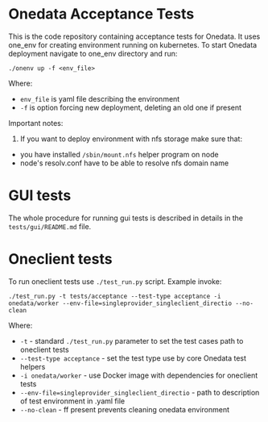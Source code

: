 Onedata Acceptance Tests
========================

This is the code repository containing acceptance tests for Onedata. It uses 
one_env for creating environment running on kubernetes. To start Onedata 
deployment navigate to one_env directory and run:

 ```
 ./onenv up -f <env_file>
 ```
 
Where:
* ``env_file`` is yaml file describing the environment
* ``-f`` is option forcing new deployment, deleting an old one if present

Important notes:
1. If you want to deploy environment with nfs storage make sure that:
- you have installed ``/sbin/mount.nfs`` helper program on node
- node's resolv.conf have to be able to resolve nfs domain name


GUI tests
===========
The whole procedure for running gui tests is described in details in the
``tests/gui/README.md`` file.

Oneclient tests
=================
To run oneclient tests use ``./test_run.py`` script. Example invoke:
```
./test_run.py -t tests/acceptance --test-type acceptance -i onedata/worker --env-file=singleprovider_singleclient_directio --no-clean
```

Where:
* ``-t`` - standard ``./test_run.py`` parameter to set the test cases path to oneclient tests
* ``--test-type acceptance`` - set the test type use by core Onedata test helpers
* ``-i onedata/worker`` - use Docker image with dependencies for oneclient tests
* ``--env-file=singleprovider_singleclient_directio`` - path to description of test environment in .yaml file
* ``--no-clean`` - ff present prevents cleaning onedata environment 


